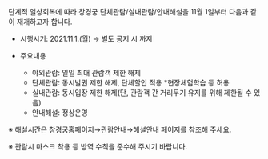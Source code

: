 단계적 일상회복에 따라 창경궁 단체관람/실내관람/안내해설을 11월 1일부터 다음과 같이 재개하고자 합니다.

- 시행시기: 2021.11.1.(월) → 별도 공지 시 까지

- 주요내용
  - 야외관람: 일일 최대 관람객 제한 해제
  - 단체관람: 동시발권 제한 해제, 단체할인 적용 *현장체험학습 등 허용
  - 실내관람: 동시입장 제한 해제(단, 관람객 간 거리두기 유지를 위해 제한될 수 있음)
  - 안내해설: 정상운영

※ 해설시간은 창경궁홈페이지→관람안내→해설안내 페이지를 참조해 주세요.

※ 관람시 마스크 착용 등 방역 수칙을 준수해 주시기 바랍니다.